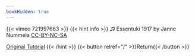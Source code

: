 ```yaml
---
bookHidden: true
---
```


{{< vimeo 721997663 >}}
{{< hint info >}}
♫ Essentuki 1917 by Janne Nummela [CC-BY-NC-SA](https://freemusicarchive.org/music/Janne_Nummela/Movements/09_janne_nummela_-_essentuki_1917/)

[Original Tutorial](https://youtu.be/9flmk1sHBnk)
{{< /hint >}}
{{< button relref="/" >}}Return{{< /button >}}
